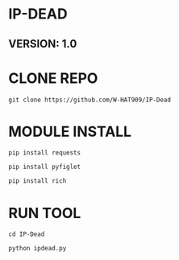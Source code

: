 # IP-DEAD 
## VERSION: 1.0

# CLONE REPO
```
git clone https://github.com/W-HAT909/IP-Dead
```
# MODULE INSTALL
```
pip install requests
```
```
pip install pyfiglet
```
```
pip install rich
```

# RUN TOOL
```
cd IP-Dead
```
```
python ipdead.py
```
